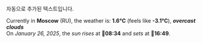 
자동으로 추가된 텍스트입니다.

<!--START_SECTION:weather:moscow-->
Currently in **Moscow** (RU), the weather is: **1.6°C** (feels like **-3.1°C**), ***overcast clouds***<br/>
On *January 26, 2025*, the *sun rises* at 🌅**08:34** and *sets* at 🌇**16:49**.
<!--END_SECTION:weather-->
